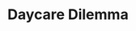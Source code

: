 ---
title:  "Daycare Dilemma"
desc: "You made the mistake of opening a baby and cat care business at the same time, and now you have to take care of both at once! Items will appear on a conveyor belt that correspond with a baby or cat's specific needs."
desc_es: "Cometiste el error de abrir una guardería de niños y gatos al mismo tiempo, ¡Ahora tienes que cuidar de los dos al mismo tiempo! Algunos objetos apareceran en la cinta transportadora, que corresponderan con las necesidades especificas de un bebe o un gato."
time: 72 hours
time_es: 72 horas
made: Ludum Dare 42
display-order: 6
---
